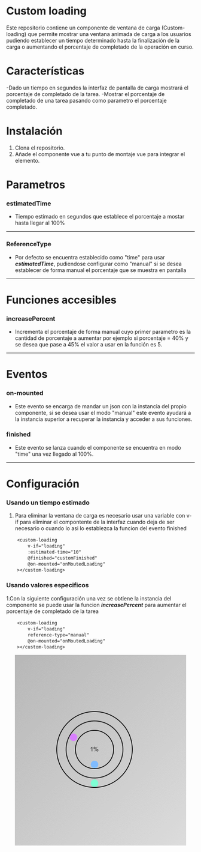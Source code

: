 # Custom loading
Este repositorio contiene un componente de ventana de carga (Custom-loading) que permite mostrar una ventana animada de carga a los usuarios pudiendo establecer un tiempo determinado hasta la finalización de la carga o aumentando el porcentaje de completado de la operación en curso.

# Características

-Dado un tiempo en segundos la interfaz de pantalla de carga mostrará el porcentaje de completado de la tarea.
-Mostrar el porcentaje de completado de una tarea pasando como parametro el porcentaje completado.

# Instalación

1. Clona el repositorio.
2. Añade el componente vue a tu punto de montaje vue para integrar el elemento.

# Parametros

### estimatedTime

- Tiempo estimado en segundos que establece el porcentaje a mostar hasta llegar al 100%
---

### ReferenceType

- Por defecto se encuentra establecido como "time" para usar ***estimatedTime***, pudiendose configurar como "manual" si se desea establecer de forma manual el porcentaje que se muestra en pantalla
---

# Funciones accesibles

### increasePercent

- Incrementa el porcentaje de forma manual cuyo primer parametro es la cantidad de porcentaje a aumentar por ejemplo si porcentaje = 40% y se desea que pase a 45% el valor a usar en la función es 5.
---
# Eventos

### on-mounted

- Este evento se encarga de mandar un json con la instancia del propio componente, si se desea usar el modo "manual" este evento ayudará a la instancia superior a recuperar la instancia y acceder a sus funciones.

### finished

- Este evento se lanza cuando el componente se encuentra en modo "time" una vez llegado al 100%.
---

# Configuración

### Usando un tiempo estimado 

1. Para eliminar la ventana de carga es necesario usar una variable con v-if para eliminar el compontente de la interfaz cuando deja de ser necesario o cuando lo asi lo establezca la funcion del evento finished
```
    <custom-loading
        v-if="loading"
        :estimated-time="10"
        @finished="customFinished"
        @on-mounted="onMoutedLoading"
    ></custom-loading>
```

### Usando valores especificos

1.Con la siguiente configuración una vez se obtiene la instancia del componente se puede usar la funcion ***increasePercent*** para aumentar el porcentaje de completado de la tarea

```
    <custom-loading
        v-if="loading"
        reference-type="manual"
        @on-mounted="onMoutedLoading"
    ></custom-loading>
```

<p align="center">
   <img src="./images/loading.gif" alt="Interfaz principal">
</p>

